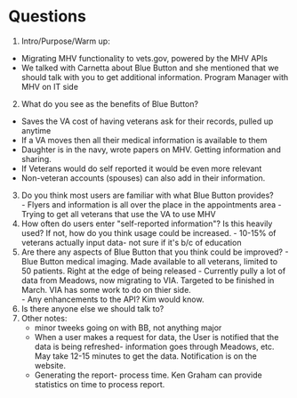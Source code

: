 # Questions

1.  Intro/Purpose/Warm up: 
  - Migrating MHV functionality to vets.gov, powered by the MHV APIs
  - We talked with Carnetta about Blue Button and she mentioned that we should talk with you to get additional information. 
 Program Manager with MHV on IT side
2.   What do you see as the benefits of Blue Button?
   - Saves the VA cost of having veterans ask for their records, pulled up anytime 
   - If a VA moves then all their medical information is available to them
   - Daughter is in the navy, wrote papers on MHV.  Getting information and sharing.  
   - If Veterans would do self reported it would be even more relevant
   - Non-veteran accounts (spouses) can also add in their information.  
3.   Do you think most users are familiar with what Blue Button provides?  
    - Flyers and information is all over the place in the appointments area
    - Trying to get all veterans that use the VA to use MHV
4.   How often do users enter "self-reported information"? Is this heavily used? If not, how do you think usage could be increased.
    - 10-15% of veterans actually input data- not sure if it's b/c of education  
6.   Are there any aspects of Blue Button that you think could be improved?
    - Blue Button medical imaging.  Made available to all veterans, limited to 50 patients. Right at the edge of being released
    - Currently pully a lot of data from Meadows, now migrating to VIA.  Targeted to be finished in March.  VIA has some work to do on thier side.  
    - Any enhancements to the API?  Kim would know.  
7.   Is there anyone else we should talk to? 
8.   Other notes:
     - minor tweeks going on with BB, not anything major
     - When a user makes a request for data, the User is notified that the data is being refreshed- information goes through Meadows, etc.  May take 12-15 minutes to get the data.  Notification is on the website.  
     - Generating the report- process time.  Ken Graham can provide statistics on time to process report.  
   
